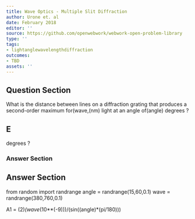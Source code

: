 ```yaml
---
title: Wave Optics - Multiple Slit Diffraction
author: Urone et. al
date: February 2018
editor: ''
source: https://github.com/openwebwork/webwork-open-problem-library
type: ''
tags:
- lightanglewavelengthdiffraction
outcomes:
- TBD
assets: ''
---
```


## Question Section 

What is the distance between lines on a diffraction grating that produces a second-order maximum for(wave,(nm) light at an angle of(angle) degrees ?
## E
degrees ?
### Answer Section


## Answer Section

from random import randrange
angle = randrange(15,60,0.1)
wave = randrange(380,760,0.1)

A1 = (2)*(wave*(10**(-9)))/(sin((angle)*(pi/180)))